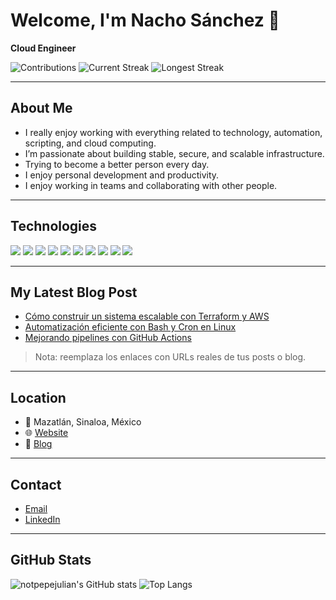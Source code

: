 # Welcome, I'm Nacho Sánchez 👋

**Cloud Engineer**

![Contributions](https://img.shields.io/badge/Total_Contributions-XXXX-orange)
![Current Streak](https://img.shields.io/badge/Current_Streak-X_days-brightgreen)
![Longest Streak](https://img.shields.io/badge/Longest_Streak-XX_days-blue)

---

## About Me

- I really enjoy working with everything related to technology, automation, scripting, and cloud computing.
- I’m passionate about building stable, secure, and scalable infrastructure.
- Trying to become a better person every day.
- I enjoy personal development and productivity.
- I enjoy working in teams and collaborating with other people.

---

## Technologies

<p align="left">
  <img src="https://img.shields.io/badge/Linux-333333?style=for-the-badge&logo=linux"/>
  <img src="https://img.shields.io/badge/Bash-121011?style=for-the-badge&logo=gnubash"/>
  <img src="https://img.shields.io/badge/Docker-0db7ed?style=for-the-badge&logo=docker"/>
  <img src="https://img.shields.io/badge/Git-F05032?style=for-the-badge&logo=git"/>
  <img src="https://img.shields.io/badge/Python-3776AB?style=for-the-badge&logo=python"/>
  <img src="https://img.shields.io/badge/AWS-232F3E?style=for-the-badge&logo=amazonaws"/>
  <img src="https://img.shields.io/badge/Terraform-7B42BC?style=for-the-badge&logo=terraform"/>
  <img src="https://img.shields.io/badge/Ansible-000000?style=for-the-badge&logo=ansible"/>
  <img src="https://img.shields.io/badge/Kubernetes-326CE5?style=for-the-badge&logo=kubernetes"/>
  <img src="https://img.shields.io/badge/GitHub_Actions-2088FF?style=for-the-badge&logo=githubactions"/>
</p>

---

## My Latest Blog Post

- [Cómo construir un sistema escalable con Terraform y AWS](#)
- [Automatización eficiente con Bash y Cron en Linux](#)
- [Mejorando pipelines con GitHub Actions](#)

> Nota: reemplaza los enlaces con URLs reales de tus posts o blog.

---

## Location

- 📍 Mazatlán, Sinaloa, México
- 🌐 [Website](https://tu-sitio.dev)
- 📄 [Blog](https://tu-blog.dev)

---

## Contact

- [Email](mailto:nachooosnchezz@gmail.com)
- [LinkedIn](https://www.linkedin.com/in/nacho-s%C3%A1nchez-garc%C3%ADa-92840327a/)

---

## GitHub Stats

![notpepejulian's GitHub stats](https://github-readme-stats.vercel.app/api?username=notpepejulian&show_icons=true&theme=tokyonight)
![Top Langs](https://github-readme-stats.vercel.app/api/top-langs/?username=notpepejulian&layout=compact&theme=tokyonight)

